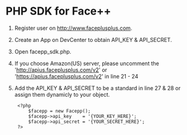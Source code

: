 PHP SDK for Face++
================
1. Register user on http://www.faceplusplus.com. 

2. Create an App on DevCenter to obtain API_KEY & API_SECRET. 

3. Open facepp_sdk.php.

4. If you choose Amazon(US) server, please uncomment the 'http://apius.faceplusplus.com/v2' or 'https://apius.faceplusplus.com/v2' in line 21 - 24

5. Add the API_KEY & API_SECRET to be a standard in line 27 & 28 or assign them dynamicly to your object.
     
        <?php
            $facepp = new Facepp();
            $facepp->api_key    = '{YOUR_KEY_HERE}';
            $facepp->api_secret = '{YOUR_SECRET_HERE}';
        ?>
